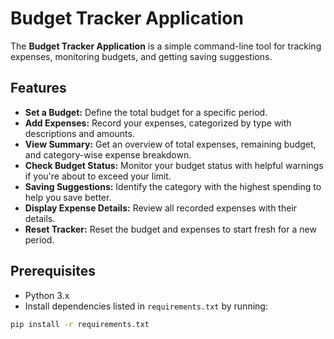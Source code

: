 # Budget Tracker Application

The **Budget Tracker Application** is a simple command-line tool for tracking expenses, monitoring budgets, and getting saving suggestions.

## Features

- **Set a Budget:** Define the total budget for a specific period.
- **Add Expenses:** Record your expenses, categorized by type with descriptions and amounts.
- **View Summary:** Get an overview of total expenses, remaining budget, and category-wise expense breakdown.
- **Check Budget Status:** Monitor your budget status with helpful warnings if you're about to exceed your limit.
- **Saving Suggestions:** Identify the category with the highest spending to help you save better.
- **Display Expense Details:** Review all recorded expenses with their details.
- **Reset Tracker:** Reset the budget and expenses to start fresh for a new period.

## Prerequisites

- Python 3.x
- Install dependencies listed in `requirements.txt` by running:

```bash
pip install -r requirements.txt

